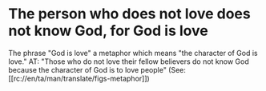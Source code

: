 # The person who does not love does not know God, for God is love

The phrase "God is love" a metaphor which means "the character of God is love." AT: "Those who do not love their fellow believers do not know God because the character of God is to love people" (See: [[rc://en/ta/man/translate/figs-metaphor]])

